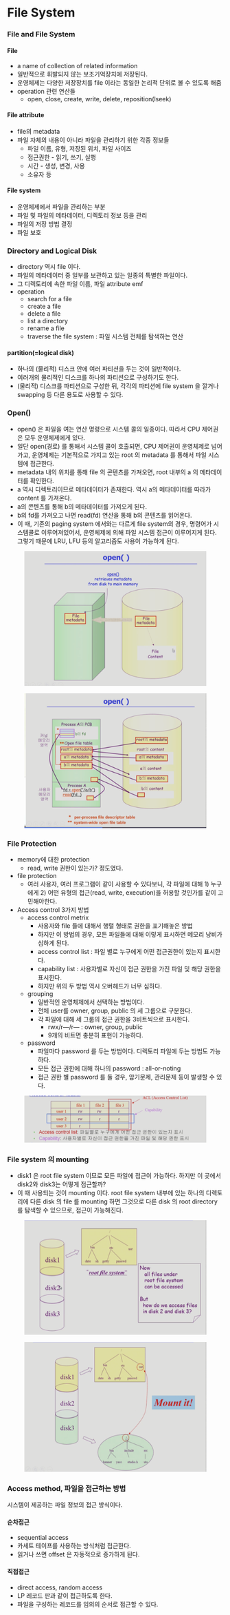 # File System

### File and File System

#### File

* a name of collection of related information
* 일반적으로 휘발되지 않는 보조기억장치에 저장된다.
* 운영체제는 다양한 저장장치를 file 이라는 동일한 논리적 단위로 볼 수 있도록 해줌
* operation 관련 연산들
  * open, close, create, write, delete, reposition(lseek)

#### File attribute

* file의 metadata
* 파일 자체의 내용이 아니라 파일을 관리하기 위한 각종 정보들
  * 파일 이름, 유형, 저장된 위치, 파일 사이즈
  * 접근권한 - 읽기, 쓰기, 실행
  * 시간 - 생성, 변경, 사용
  * 소유자 등

#### File system

* 운영체제에서 파일을 관리하는 부분
* 파일 및 파일의 메타데이터, 디렉토리 정보 등을 관리
* 파일의 저장 방법 결정
* 파일 보호

### Directory and Logical Disk

* directory 역시 file 이다.
* 파일의 메타데이터 중 일부를 보관하고 있는 일종의 특별한 파일이다.
* 그 디렉토리에 속한 파일 이름, 파일 attribute emf
* operation
  * search for a file
  * create a file
  * delete a file
  * list a directory
  * rename a file
  * traverse the file system : 파일 시스템 전체를 탐색하는 연산

#### partition(=logical disk)

* 하나의 (물리적) 디스크 안에 여러 파티션을 두는 것이 일반적이다.
* 여러개의 물리적인 디스크를 하나의 파티션으로 구성하기도 한다.
* (물리적) 디스크를 파티션으로 구성한 뒤, 각각의 파티션에 file system 을 깔거나 swapping 등 다른 용도로 사용할 수 있다.

### Open()

* open() 은 파일을 여는 연산 명령으로 시스템 콜의 일종이다. 따라서 CPU 제어권은 모두 운영체제에게 있다.
* 일단 open(경로) 를 통해서 시스템 콜이 호출되면, CPU 제어권이 운영체제로 넘어가고, 운영체제는 기본적으로 가지고 있는 root 의 metadata 를 통해서 파일 시스템에 접근한다.
* metadata 내의 위치를 통해 file 의 콘텐츠를 가져오면, root 내부의 a 의 메타데이터를 확인한다.
* a 역시 디렉토리이므로 메타데이터가 존재한다. 역시 a의 메타데이터를 따라가 content 를 가져온다.
* a의 콘텐츠를 통해 b의 메타데이터를 가져오게 된다.
* b의 fd를 가져오고 나면 read(fd) 연산을 통해 b의 콘텐츠를 읽어온다.
* 이 때, 기존의 paging system 에서와는 다르게 file system의 경우, 명령어가 시스템콜로 이루어져있어서, 운영체제에 의해 파일 시스템 접근이 이루어지게 된다. 그렇기 때문에 LRU, LFU 등의 알고리즘도 사용이 가능하게 된다.

<figure><img src="../../.gitbook/assets/image (1) (1) (1).png" alt=""><figcaption></figcaption></figure>

<figure><img src="../../.gitbook/assets/image (5) (3) (3).png" alt=""><figcaption></figcaption></figure>

### File Protection

* memory에 대한 protection
  * read, write 권한이 있는가? 정도였다.
* file protection
  * 여러 사용자, 여러 프로그램이 같이 사용할 수 있다보니, 각 파일에 대해 1) 누구에게 2) 어떤 유형의 접근(read, write, execution)을 허용할 것인가를 같이 고민해야한다.
* Access control 3가지 방법
  * access control metrix
    * 사용자와 file 들에 대해서 행렬 형태로 권한을 표기해놓은 방법
    * 하지만 이 방법의 경우, 모든 파일들에 대해 이렇게 표시하면 메모리 낭비가 심하게 된다.
    * access control list : 파일 별로 누구에게 어떤 접근권한이 있는지 표시한다.
    * capability list : 사용자별로 자신이 접근 권한을 가진 파일 및 해당 권한을 표시한다.
    * 하지만 위의 두 방법 역시 오버헤드가 너무 심하다.
  * grouping
    * 일반적인 운영체제에서 선택하는 방법이다.
    * 전체 user를 owner, group, public 의 세 그룹으로 구분한다.
    * 각 파일에 대해 세 그룹의 접근 권한을 3비트씩으로 표시한다.
      * rwx/r—/r— : owner, group, public
      * 9개의 비트면 충분히 표현이 가능하다.
  * password
    * 파일마다 password 를 두는 방법이다. 디렉토리 파일에 두는 방법도 가능하다.
    * 모든 접근 권한에 대해 하나의 password : all-or-noting
    * 접근 권한 별 password 를 둘 경우, 암기문제, 관리문제 등이 발생할 수 있다.

<figure><img src="../../.gitbook/assets/image (3) (1).png" alt=""><figcaption></figcaption></figure>



### File system 의 mounting

* disk1 은 root file system 이므로 모든 파일에 접근이 가능하다. 하지만 이 곳에서 disk2와 disk3는 어떻게 접근할까?
* 이 때 사용되는 것이 mounting 이다. root file system 내부에 있는 하나의 디렉토리에 다른 disk 의 file 를 mounting 하면 그것으로 다른 disk 의 root directory 를 탐색할 수 있으므로, 접근이 가능해진다.

<figure><img src="../../.gitbook/assets/image (7) (1).png" alt=""><figcaption></figcaption></figure>

<figure><img src="../../.gitbook/assets/image (20).png" alt=""><figcaption></figcaption></figure>

### Access method, 파일을 접근하는 방법

시스템이 제공하는 파일 정보의 접근 방식이다.

#### 순차접근

* sequential access
* 카세트 테이프를 사용하는 방식처럼 접근한다.
* 읽거나 쓰면 offset 은 자동적으로 증가하게 된다.

#### 직접접근

* direct access, random access
* LP 레코드 판과 같이 접근하도록 한다.
* 파일을 구성하는 레코드를 임의의 순서로 접근할 수 있다.
